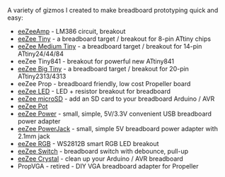 A variety of gizmos I created to make breadboard prototyping quick and easy:

* [eeZeeAmp](https://github.com/shimniok/eeZeeAmp) - LM386 circuit, breakout
* [eeZee Tiny](https://github.com/shimniok/eeZeeTiny) - a breadboard target / breakout for 8-pin ATtiny chips
* [eeZee Medium Tiny](https://github.com/shimniok/eeZeeMedTiny) - a breadboard target / breakout for 14-pin ATtiny24/44/84
* eeZee Tiny841 - breakout for powerful new ATtiny841
* [eeZee Big Tiny](https://github.com/shimniok/eeZeeBigTiny) - a breadboard target / breakout for 20-pin ATtiny2313/4313
* eeZee Prop - breadboard friendly, low cost Propeller board
* [eeZee LED](https://github.com/shimniok/eeZeeLED) - LED + resistor breakout for breadboard
* [eeZee microSD](https://github.com/shimniok/eeZeeMicroSD) - add an SD card to your breadboard Arduino / AVR
* [eeZee Pot](https://github.com/shimniok/eeZeePot)
* [eeZee Power](https://github.com/shimniok/eeZeePower) - small, simple, 5V/3.3V convenient USB breadboard power adapter
* [eeZee PowerJack](https://github.com/shimniok/eeZeePowerJack) - small, simple 5V breadboard power adapter with 2.1mm jack
* [eeZee RGB](https://github.com/shimniok/eeZeeRGB) - WS2812B smart RGB LED breakout
* [eeZee Switch](https://github.com/shimniok/eeZeeSwitch) - breadboard switch with debounce, pull-up
* [eeZee Crystal](https://github.com/shimniok/eeZeeCrystal) - clean up your Arduino / AVR breadboard
* PropVGA - retired - DIY VGA breadboard adapter for Propeller
